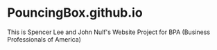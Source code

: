 # PouncingBox.github.io
This is Spencer Lee and John Nulf's Website Project for BPA
(Business Professionals of America)
